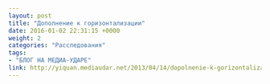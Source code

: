 ```yaml
---
layout: post
title: "Дополнение к горизонтализации"
date: 2016-01-02 22:31:15 +0000
weight: 2
categories: "Расследования"
tags:
- "БЛОГ НА МЕДИА-УДАРЕ"
link: http://yiquan.mediaudar.net/2013/04/14/dopolnenie-k-gorizontalizacii/
---
```

